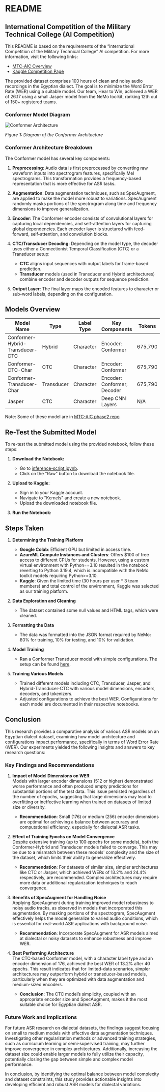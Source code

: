 # README

## International Competition of the Military Technical College (AI Competition)

This README is based on the requirements of the “International Competition of the
Military Technical College” AI competition. For more information, visit the following links:

- [MTC-AIC Overview](https://aic.conferences.ekb.eg/)
- [Kaggle Competition Page](https://www.kaggle.com/competitions/mct-aic-2/overview)

The provided dataset comprises 100 hours of clean and noisy audio recordings in the
Egyptian dialect. The goal is to minimize the Word Error Rate (WER) using a suitable model.
Our team, Hear to Win, achieved a WER of 26.17 using a small Jasper model from the NeMo toolkit,
ranking 12th out of 150+ registered teams.

### Conformer Model Diagram

![Conformer Architecture](https://github.com/YousefEldaly/MTC-AIC-ASR-competition/blob/main/Conformer-encoder-architecture.png)

_Figure 1: Diagram of the Conformer Architecture_

### Conformer Architecture Breakdown

The Conformer model has several key components:

1. **Preprocessing**: Audio data is first preprocessed by converting raw waveform inputs into spectrogram features, specifically Mel spectrograms. This transformation provides a frequency-based representation that is more effective for ASR tasks.

2. **Augmentation**: Data augmentation techniques, such as SpecAugment, are applied to make the model more robust to variations. SpecAugment randomly masks portions of the spectrogram along time and frequency dimensions to improve generalization.

3. **Encoder**: The Conformer encoder consists of convolutional layers for capturing local dependencies, and self-attention layers for capturing global dependencies. Each encoder layer is structured with feed-forward, self-attention, and convolution blocks.

4. **CTC/Transducer Decoding**: Depending on the model type, the decoder uses either a Connectionist Temporal Classification (CTC) or a Transducer setup:

   - **CTC** aligns input sequences with output labels for frame-based prediction.
   - **Transducer** models (used in Transducer and Hybrid architectures) combine encoder and decoder outputs for sequence prediction.

5. **Output Layer**: The final layer maps the encoded features to character or sub-word labels, depending on the configuration.

## Models Overview
| Model Name                       | Type         | Label Type | Key Components              | Tokens   | WER (epochs)               | Notes                                |
| -------------------------------- | ------------ | ---------- | --------------------------- | -------- | --------------------- | ------------------------------------ |
| Conformer-Hybrid-Transducer-CTC  | Hybrid       | Character  | Encoder: Conformer          | 675,790  | Not converged (100)   | Combines Transducer & CTC            |
| Conformer-CTC-Char               | CTC          | Character  | Encoder: Conformer          | 675,790  | 13.2 (40)             | Configured from scratch              |
| Conformer-Transducer-Char        | Transducer   | Character  | Encoder: Conformer, Decoder | 675,790  | Not converged (80)    | RNNTDecoder & Joint reduction        |
| Jasper                           | CTC          | Character  | Deep CNN Layers             | N/A      | 24.4 (30)             | Deep CNN for ASR                     |

Note: Some of these model are in [MTC-AIC phase2 repo](https://github.com/YousefEldaly/MTC-AIC-ASR-Competition-phase2)

## Re-Test the Submitted Model

To re-test the submitted model using the provided notebook, follow these steps:

1. **Download the Notebook:**

   - Go to [inference-script.ipynb](https://github.com/YousefEldaly/MTC-AIC-ASR-competition/blob/main/submitted_model/inference-script.ipynb).
   - Click on the "Raw" button to download the notebook file.

2. **Upload to Kaggle:**

   - Sign in to your Kaggle account.
   - Navigate to "Kernels" and create a new notebook.
   - Upload the downloaded notebook file.

3. **Run the Notebook:**

## Steps Taken

1. **Determining the Training Platform**

   - **Google Colab**: Efficient GPU but limited in access time.
   - **AzureML Compute Instances and Clusters**: Offers $100 of free access to different CPUs for students.
     However, using a custom virtual environment with Python==3.10 resulted in the notebook reverting to Python 3.19.4,
     which is incompatible with the NeMo toolkit models requiring Python>=3.10.
   - **Kaggle**: Given the limited time (30 hours per user \* 3 team members) and total control of the environment,
     Kaggle was selected as our training platform.

2. **Data Exploration and Cleaning**

   - The dataset contained some null values and HTML tags, which were cleaned.

3. **Formatting the Data**

   - The data was formatted into the JSON format required by NeMo: 80% for training, 10% for testing,
     and 10% for validation.

4. **Model Training**

   - Ran a Conformer Transducer model with simple configurations. The setup can be found
     [here](https://github.com/YousefEldaly/MTC-AIC-ASR-competition/blob/main/data-setup-clean-train-trial.ipynb).

5. **Training Various Models**
   - Trained different models including CTC, Transducer, Jasper, and Hybrid-Transducer-CTC with various model dimensions,
     encoders, decoders, and tokenizers.
   - Adjusted configurations to achieve the best WER. Configurations for each model are documented in their
     respective notebooks.

## Conclusion

This research provides a comparative analysis of various ASR models on an Egyptian dialect dataset, examining how model architecture and configurations impact performance, specifically in terms of Word Error Rate (WER). Our experiments yielded the following insights and answers to key research questions:

### Key Findings and Recommendations

1. **Impact of Model Dimensions on WER**  
   Models with larger encoder dimensions (512 or higher) demonstrated worse performance and often produced empty predictions for substantial portions of the test data. This issue persisted regardless of the number of epochs, suggesting that large dimensions may lead to overfitting or ineffective learning when trained on datasets of limited size or diversity.

   - **Recommendation**: Small (176) or medium (256) encoder dimensions are optimal for achieving a balance between accuracy and computational efficiency, especially for dialectal ASR tasks.

2. **Effect of Training Epochs on Model Convergence**  
   Despite extensive training (up to 100 epochs for some models), both the Conformer-Hybrid and Transducer models failed to converge. This may be due to a mismatch between these models' complexity and the size of the dataset, which limits their ability to generalize effectively.

   - **Recommendation**: For datasets of similar size, simpler architectures like CTC or Jasper, which achieved WERs of 13.2% and 24.4% respectively, are recommended. Complex architectures may require more data or additional regularization techniques to reach convergence.

3. **Benefits of SpecAugment for Handling Noise**  
   Applying SpecAugment during training improved model robustness to noisy audio tracks, as observed in models that incorporated this augmentation. By masking portions of the spectrogram, SpecAugment effectively helps the model generalize to varied audio conditions, which is essential for real-world ASR applications with background noise.

   - **Recommendation**: Incorporate SpecAugment for ASR models aimed at dialectal or noisy datasets to enhance robustness and improve WER.

4. **Best Performing Architecture**  
   The CTC-based Conformer model, with a character label type and an encoder dimension of 176, achieved the best WER of 13.2% after 40 epochs. This result indicates that for limited-data scenarios, simpler architectures may outperform hybrid or transducer-based models, particularly when they are optimized with data augmentation and medium-sized encoders.
   - **Conclusion**: The CTC model’s simplicity, coupled with an appropriate encoder size and SpecAugment, makes it the most suitable choice for Egyptian dialect ASR.

### Future Work and Implications

For future ASR research on dialectal datasets, the findings suggest focusing on small to medium models with effective data augmentation techniques. Investigating other regularization methods or advanced training strategies, such as curriculum learning or semi-supervised training, may further improve convergence in complex architectures. Additionally, increasing the dataset size could enable larger models to fully utilize their capacity, potentially closing the gap between simple and complex model performance.

In conclusion, by identifying the optimal balance between model complexity and dataset constraints, this study provides actionable insights into developing efficient and robust ASR models for dialectal variations.

